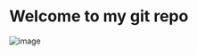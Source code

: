 # Welcome to my git repo
![image](https://github.com/user-attachments/assets/72dc35b7-68e3-4cb3-9b99-77095ca4173f)
